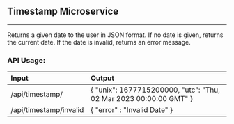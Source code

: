 ## Timestamp Microservice

---

Returns a given date to the user in JSON format. If no date is given, returns the current date. If the date is invalid, returns an error message.

### API Usage:

| Input                  | Output                                                            |
| :--------------------- | :---------------------------------------------------------------- |
| /api/timestamp/        | { "unix": 1677715200000, "utc": "Thu, 02 Mar 2023 00:00:00 GMT" } |
| /api/timestamp/invalid | { "error" : "Invalid Date" }                                      |
